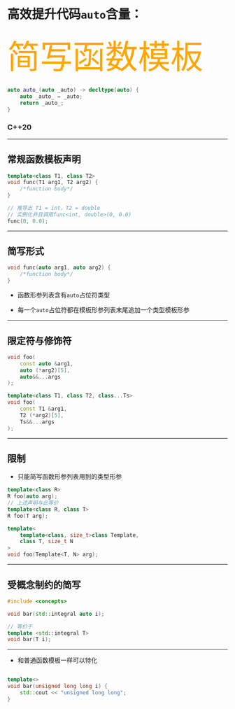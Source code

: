 


# 高效提升代码`auto`含量：
<div style="color:orange; font-size: 56pt; font-weight: 500;margin-bottom:20px">
简写函数模板
</div>

```cpp
auto auto_(auto _auto) -> decltype(auto) {
    auto _auto_ = _auto;
    return _auto_;
}
```


### C++20

***

## 常规函数模板声明

```cpp
template<class T1, class T2>
void func(T1 arg1, T2 arg2) {
    /*function body*/
}
```

```cpp
// 推导出 T1 = int，T2 = double
// 实例化并且调用func<int, double>(0, 0.0)
func(0, 0.0);
```
***

## 简写形式

```cpp
void func(auto arg1, auto arg2) {
    /*function body*/
}
```

- 函数形参列表含有`auto`占位符类型

- 每一个`auto`占位符都在模板形参列表末尾追加一个类型模板形参

***
## 限定符与修饰符

```cpp
void foo(
    const auto &arg1,
    auto (*arg2)[5],
    auto&&...args
);
```
```cpp
template<class T1, class T2, class...Ts>
void foo(
    const T1 &arg1,
    T2 (*arg2)[5],
    Ts&&...args
);
```


***
## 限制

- 只能简写函数形参列表用到的类型形参

```cpp
template<class R>
R foo(auto arg);
// 上述声明与此等价
template<class R, class T>
R foo(T arg);
```

```cpp
template<
    template<class, size_t>class Template,
    class T, size_t N
>
void foo(Template<T, N> arg);
```
***

## 受概念制约的简写

```cpp
#include <concepts>

void bar(std::integral auto i);

// 等价于
template <std::integral T>
void bar(T i);
```

***

- 和普通函数模板一样可以特化

```cpp

template<>
void bar(unsigned long long i) {
    std::cout << "unsigned long long";
}

```